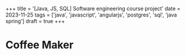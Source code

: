 +++
title = '[Java, JS, SQL] Software engineering course project'
date = 2023-11-25
tags = ['java', 'javascript', 'angularjs', 'postgres', 'sql', 'java spring']
draft = true
+++

# Coffee Maker
